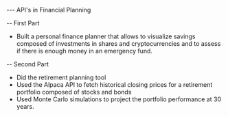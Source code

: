 --- API's in Financial Planning 

-- First Part
- Built a personal finance planner that allows to visualize savings composed of investments in shares and cryptocurrencies and to assess if there is enough money in an emergency fund.

-- Second Part
- Did the retirement planning tool 
- Used the Alpaca API to fetch historical closing prices for a retirement portfolio composed of stocks and bonds
- Used Monte Carlo simulations to project the portfolio performance at 30 years. 